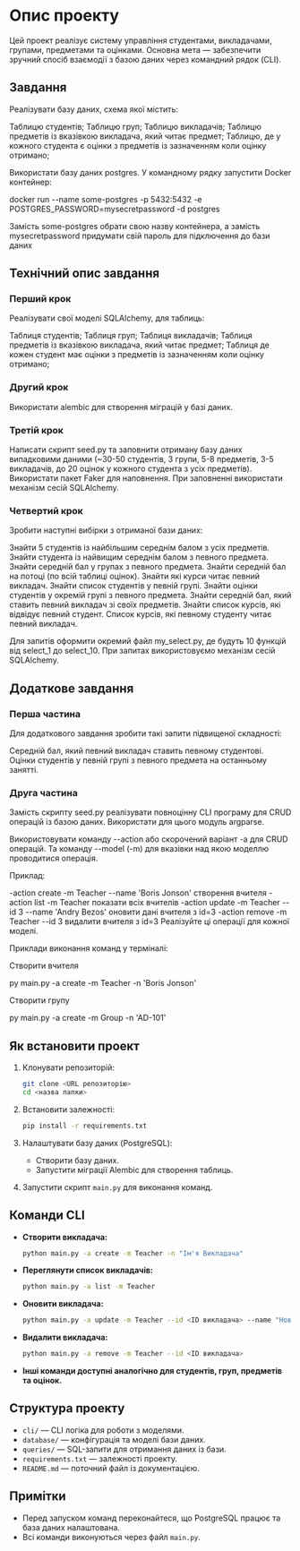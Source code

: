 # Опис проекту

Цей проект реалізує систему управління студентами, викладачами, групами, предметами та оцінками. Основна мета — забезпечити зручний спосіб взаємодії з базою даних через командний рядок (CLI).

## Завдання

Реалізувати базу даних, схема якої містить:

Таблицю студентів;
Таблицю груп;
Таблицю викладачів;
Таблицю предметів із вказівкою викладача, який читає предмет;
Таблицю, де у кожного студента є оцінки з предметів із зазначенням коли оцінку отримано;

Використати базу даних postgres. У командному рядку запустити Docker контейнер:

docker run --name some-postgres -p 5432:5432 -e POSTGRES_PASSWORD=mysecretpassword -d postgres

Замість some-postgres обрати свою назву контейнера, а замість mysecretpassword придумати свій пароль для підключення до бази даних

## Технічний опис завдання

### Перший крок

Реалізувати свої моделі SQLAlchemy, для таблиць:

Таблиця студентів;
Таблиця груп;
Таблиця викладачів;
Таблиця предметів із вказівкою викладача, який читає предмет;
Таблиця де кожен студент має оцінки з предметів із зазначенням коли оцінку отримано;

### Другий крок

Використати alembic для створення міграцій у базі даних.

### Третій крок

Написати скрипт seed.py та заповнити отриману базу даних випадковими даними (~30-50 студентів, 3 групи, 5-8 предметів, 3-5 викладачів, до 20 оцінок у кожного студента з усіх предметів). Використати пакет Faker для наповнення. При заповненні використати механізм сесій SQLAlchemy.

### Четвертий крок

Зробити наступні вибірки з отриманої бази даних:

Знайти 5 студентів із найбільшим середнім балом з усіх предметів.
Знайти студента із найвищим середнім балом з певного предмета.
Знайти середній бал у групах з певного предмета.
Знайти середній бал на потоці (по всій таблиці оцінок).
Знайти які курси читає певний викладач.
Знайти список студентів у певній групі.
Знайти оцінки студентів у окремій групі з певного предмета.
Знайти середній бал, який ставить певний викладач зі своїх предметів.
Знайти список курсів, які відвідує певний студент.
Список курсів, які певному студенту читає певний викладач.

Для запитів оформити окремий файл my_select.py, де будуть 10 функцій від select_1 до select_10. При запитах використовуємо механізм сесій SQLAlchemy.

## Додаткове завдання

### Перша частина

Для додаткового завдання зробити такі запити підвищеної складності:

Середній бал, який певний викладач ставить певному студентові.
Оцінки студентів у певній групі з певного предмета на останньому занятті.

### Друга частина

Замість скрипту seed.py реалізувати повноцінну CLI програму для CRUD операцій із базою даних. Використати для цього модуль argparse.

Використовувати команду --action або скорочений варіант -a для CRUD операцій. Та команду --model (-m) для вказівки над якою моделлю проводитися операція.

Приклад:

-action create -m Teacher --name 'Boris Jonson' створення вчителя
-action list -m Teacher показати всіх вчителів
-action update -m Teacher --id 3 --name 'Andry Bezos' оновити дані вчителя з id=3
-action remove -m Teacher --id 3 видалити вчителя з id=3
Реалізуйте ці операції для кожної моделі.

Приклади виконання команд у терміналі:

Створити вчителя

 py main.py -a create -m Teacher -n 'Boris Jonson'

Створити групу

 py main.py -a create -m Group -n 'AD-101'


## Як встановити проект

1. Клонувати репозиторій:
   ```bash
   git clone <URL репозиторію>
   cd <назва папки>
   ```

2. Встановити залежності:
   ```bash
   pip install -r requirements.txt
   ```

3. Налаштувати базу даних (PostgreSQL):
   - Створити базу даних.
   - Запустити міграції Alembic для створення таблиць.

4. Запустити скрипт `main.py` для виконання команд.

## Команди CLI

- **Створити викладача:**
  ```bash
  python main.py -a create -m Teacher -n "Ім'я Викладача"
  ```

- **Переглянути список викладачів:**
  ```bash
  python main.py -a list -m Teacher
  ```

- **Оновити викладача:**
  ```bash
  python main.py -a update -m Teacher --id <ID викладача> --name "Нове Ім'я"
  ```

- **Видалити викладача:**
  ```bash
  python main.py -a remove -m Teacher --id <ID викладача>
  ```

- **Інші команди доступні аналогічно для студентів, груп, предметів та оцінок.**

## Структура проекту

- `cli/` — CLI логіка для роботи з моделями.
- `database/` — конфігурація та моделі бази даних.
- `queries/` — SQL-запити для отримання даних із бази.
- `requirements.txt` — залежності проекту.
- `README.md` — поточний файл із документацією.

## Примітки

- Перед запуском команд переконайтеся, що PostgreSQL працює та база даних налаштована.
- Всі команди виконуються через файл `main.py`.